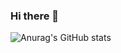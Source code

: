### Hi there 👋
![Anurag's GitHub stats](https://github-readme-stats.vercel.app/api?username=shahinKahrizi&show_icons=true)

<!--
**shahinKahrizi/shahinKahrizi** is a ✨ _special_ ✨ repository because its `README.md` (this file) appears on your GitHub profile.

Here are some ideas to get you started:

- 🔭 I’m currently working on ...
- 🌱 I’m currently learning ...
- 👯 I’m looking to collaborate on ...
- 🤔 I’m looking for help with ...
- 💬 Ask me about ...
- 📫 How to reach me: ...
- 😄 Pronouns: ...
- ⚡ Fun fact: ...
-->
